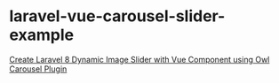 # laravel-vue-carousel-slider-example

[Create Laravel 8 Dynamic Image Slider with Vue Component using Owl Carousel Plugin](https://www.positronx.io/laravel-vue-js-owl-carousel-slider-tutorial-example/)